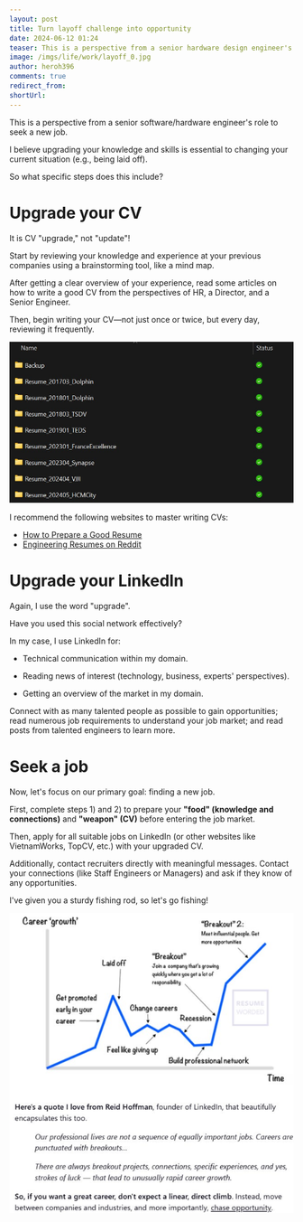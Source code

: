 ```yaml
---
layout: post
title: Turn layoff challenge into opportunity
date: 2024-06-12 01:24
teaser: This is a perspective from a senior hardware design engineer's role to seek a new job.
image: /imgs/life/work/layoff_0.jpg
author: heroh396
comments: true
redirect_from:
shortUrl:
---
```


This is a perspective from a senior software/hardware engineer's role to seek a new job.

I believe upgrading your knowledge and skills is essential to changing your current situation (e.g., being laid off).

So what specific steps does this include?

# Upgrade your CV

It is CV "upgrade," not "update"!

Start by reviewing your knowledge and experience at your previous companies using a brainstorming tool, like a mind map.

After getting a clear overview of your experience, read some articles on how to write a good CV from the perspectives of HR, a Director, and a Senior Engineer.

Then, begin writing your CV—not just once or twice, but every day, reviewing it frequently.

![cv folder](/imgs/life/work/layoff_1.jpg)

I recommend the following websites to master writing CVs:

- [How to Prepare a Good Resume](https://www.vlsi-expert.com/2013/03/how-to-prepare-good-resume.html)
- [Engineering Resumes on Reddit](https://www.reddit.com/r/EngineeringResumes/wiki/index/)

# Upgrade your Linkedln

Again, I use the word "upgrade".

Have you used this social network effectively?

In my case, I use LinkedIn for:

- Technical communication within my domain.

- Reading news of interest (technology, business, experts' perspectives).

- Getting an overview of the market in my domain.

Connect with as many talented people as possible to gain opportunities; read numerous job requirements to understand your job market; and read posts from talented engineers to learn more.

# Seek a job

Now, let's focus on our primary goal: finding a new job.

First, complete steps 1) and 2) to prepare your **"food" (knowledge and connections)** and **"weapon" (CV)** before entering the job market.

Then, apply for all suitable jobs on LinkedIn (or other websites like VietnamWorks, TopCV, etc.) with your upgraded CV.

Additionally, contact recruiters directly with meaningful messages. Contact your connections (like Staff Engineers or Managers) and ask if they know of any opportunities.

I've given you a sturdy fishing rod, so let's go fishing!

![career growth](/imgs/life/work/layoff_2.jpg)
